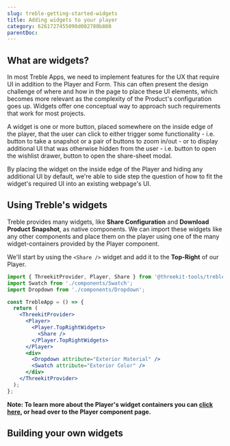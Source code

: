```yaml
---
slug: treble-getting-started-widgets
title: Adding widgets to your player
category: 6261727455090d002780b880
parentDoc:
---
```


## What are widgets?

In most Treble Apps, we need to implement features for the UX that require UI in addition to the Player and Form. This can often present the design challenge of where and how in the page to place these UI elements, which becomes more relevant as the complexity of the Product's configuration goes up. Widgets offer one conceptual way to approach such requirements that work for most projects.

A widget is one or more button, placed somewhere on the inside edge of the player, that the user can click to either trigger some functionality - i.e. button to take a snapshot or a pair of buttons to zoom in/out - or to display additional UI that was otherwise hidden from the user - i.e. button to open the wishlist drawer, button to open the share-sheet modal.

By placing the widget on the inside edge of the Player and hiding any additional UI by default, we're able to side step the question of how to fit the widget's required UI into an existing webpage's UI.

## Using Treble's widgets

Treble provides many widgets, like **Share Configuration** and **Download Product Snapshot**, as native components. We can import these widgets like any other components and place them on the player using one of the many widget-containers provided by the Player component.

We'll start by using the `<Share />` widget and add it to the **Top-Right** of our Player.

```jsx
import { ThreekitProvider, Player, Share } from '@threekit-tools/treble';
import Swatch from './components/Swatch';
import Dropdown from './components/Dropdown';

const TrebleApp = () => {
  return (
    <ThreekitProvider>
      <Player>
        <Player.TopRightWidgets>
          <Share />
        </Player.TopRightWidgets>
      </Player>
      <div>
        <Dropdown attribute="Exterior Material" />
        <Swatch attribute="Exterior Color" />
      </div>
    </ThreekitProvider>
  );
};
```

**Note: To learn more about the Player's widget containers you can [click here](components-player), or head over to the Player component page.**

## Building your own widgets
